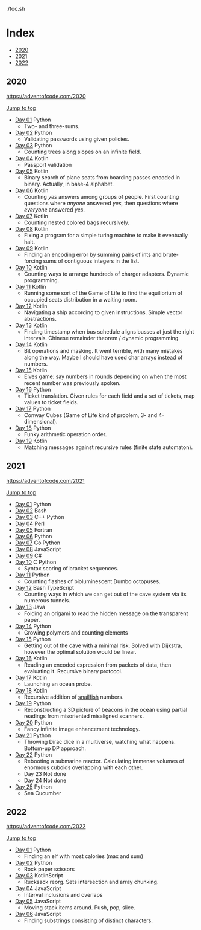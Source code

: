 ./toc.sh
# Index

- [2020](#2020)
- [2021](#2021)
- [2022](#2022)

## 2020

https://adventofcode.com/2020

[Jump to top](#index)

- [Day 01](./2020/day_01)  Python 
  + Two- and three-sums.
- [Day 02](./2020/day_02)  Python 
  + Validating passwords using given policies.
- [Day 03](./2020/day_03)  Python 
  + Counting trees along slopes on an infinite field.
- [Day 04](./2020/day_04)  Kotlin 
  + Passport validation
- [Day 05](./2020/day_05)  Kotlin 
  + Binary search of plane seats from boarding passes encoded in binary. Actually, in base-4 alphabet.
- [Day 06](./2020/day_06)  Kotlin 
  + Counting _yes_ answers among groups of people. First counting questions where _anyone_ answered _yes_, then questions where _everyone_ answered _yes_.
- [Day 07](./2020/day_07)  Kotlin 
  + Counting nested colored bags recursively.
- [Day 08](./2020/day_08)  Kotlin 
  + Fixing a program for a simple turing machine to make it eventually halt.
- [Day 09](./2020/day_09)  Kotlin 
  + Finding an encoding error by summing pairs of ints and brute-forcing sums of contiguous integers in the list.
- [Day 10](./2020/day_10)  Kotlin 
  + Counting ways to arrange hundreds of charger adapters. Dynamic programming.
- [Day 11](./2020/day_11)  Kotlin 
  + Running some sort of the Game of Life to find the equilibrium of occupied seats distribution in a waiting room.
- [Day 12](./2020/day_12)  Kotlin 
  + Navigating a ship according to given instructions. Simple vector abstractions.
- [Day 13](./2020/day_13)  Kotlin 
  + Finding timestamp when bus schedule aligns busses at just the right intervals. Chinese remainder theorem / dynamic programming.
- [Day 14](./2020/day_14)  Kotlin 
  + Bit operations and masking. It went terrible, with many mistakes along the way. Maybe I should have used char arrays instead of numbers.
- [Day 15](./2020/day_15)  Kotlin 
  + Elves game: say numbers in rounds depending on when the most recent number was previously spoken.
- [Day 16](./2020/day_16)  Python 
  + Ticket translation. Given rules for each field and a set of tickets, map values to ticket fields.
- [Day 17](./2020/day_17)  Python 
  + Conway Cubes (Game of Life kind of problem, 3- and 4-dimensional).
- [Day 18](./2020/day_18)  Python 
  + Funky arithmetic operation order.
- [Day 19](./2020/day_19)  Kotlin 
  + Matching messages against recursive rules (finite state automaton).

## 2021

https://adventofcode.com/2021

[Jump to top](#index)

- [Day 01](./2021/day_01)  Python 
- [Day 02](./2021/day_02)  Bash 
- [Day 03](./2021/day_03)  C++ Python 
- [Day 04](./2021/day_04)  Perl 
- [Day 05](./2021/day_05)  Fortran 
- [Day 06](./2021/day_06)  Python 
- [Day 07](./2021/day_07)  Go Python 
- [Day 08](./2021/day_08)  JavaScript 
- [Day 09](./2021/day_09)  C# 
- [Day 10](./2021/day_10)  C Python 
  + Syntax scoring of bracket sequences.
- [Day 11](./2021/day_11)  Python 
  + Counting flashes of bioluminescent Dumbo octopuses.
- [Day 12](./2021/day_12)  Bash TypeScript 
  + Counting ways in which we can get out of the cave system via its numerous tunnels.
- [Day 13](./2021/day_13)  Java 
  + Folding an origami to read the hidden message on the transparent paper.
- [Day 14](./2021/day_14)  Python 
  + Growing polymers and counting elements
- [Day 15](./2021/day_15)  Python 
  + Getting out of the cave with a minimal risk. Solved with Dijkstra, however the optimal solution would be linear.
- [Day 16](./2021/day_16)  Kotlin 
  + Reading an encoded expression from packets of data, then evaluating it. Recursive binary protocol.
- [Day 17](./2021/day_17)  Kotlin 
  + Launching an ocean probe.
- [Day 18](./2021/day_18)  Kotlin 
  + Recursive addition of [snailfish](https://en.wikipedia.org/wiki/Snailfish) numbers.
- [Day 19](./2021/day_19)  Python 
  + Reconstructing a 3D picture of beacons in the ocean using partial readings from misoriented misaligned scanners.
- [Day 20](./2021/day_20)  Python 
  + Fancy infinite image enhancement technology.
- [Day 21](./2021/day_21)  Python 
  + Throwing Dirac dice in a multiverse, watching what happens. Bottom-up DP approach.
- [Day 22](./2021/day_22)  Python 
  + Rebooting a submarine reactor. Calculating immense volumes of enormous cuboids overlapping with each other.
  + Day 23 Not done
  + Day 24 Not done
- [Day 25](./2021/day_25)  Python 
  + Sea Cucumber

## 2022

https://adventofcode.com/2022

[Jump to top](#index)

- [Day 01](./2022/day_01)  Python 
  + Finding an elf with most calories (max and sum)
- [Day 02](./2022/day_02)  Python 
  + Rock paper scissors
- [Day 03](./2022/day_03)  KotlinScript 
  + Rucksack reorg. Sets intersection and array chunking.
- [Day 04](./2022/day_04)  JavaScript 
  + Interval inclusions and overlaps
- [Day 05](./2022/day_05)  JavaScript 
  + Moving stack items around. Push, pop, slice.
- [Day 06](./2022/day_06)  JavaScript 
  + Finding substrings consisting of distinct characters.
